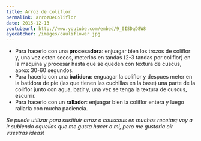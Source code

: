 ```yaml
---
title: Arroz de coliflor
permalink: arrozDeColiflor
date: 2015-12-13
youtubeurl: http://www.youtube.com/embed/9_0ISDqD8W8
eyecatcher: /images/cauliflower.jpg
---
```


* Para hacerlo con una **procesadora**: enjuagar bien los trozos de coliflor y, una vez esten secos, meterlos en tandas (2-3 tandas por coliflor) en la maquina y procesar hasta que se queden con textura de cuscus, aprox 30-60 segundos. 
* Para hacerlo con una **batidora**: enguagar la coliflor y despues meter en la batidora de pie (las que tienen las cuchillas en la base) una parte de la coliflor junto con agua, batir y, una vez se tenga la textura de cuscus, escurrir. 
* Para hacerlo con un **rallador**: enjuagar bien la coliflor entera y luego rallarla con mucha paciencia. 

_Se puede utilizar para sustituir arroz o couscous en muchas recetas; voy a ir subiendo aquellas que me gusta hacer a mi, pero me gustaria oir vuestras ideas!_


